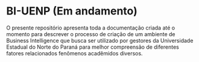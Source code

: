 # BI-UENP (Em andamento)

O presente repositório apresenta toda a documentação criada até o momento para descrever o processo de criação de um ambiente de Business Intelligence que busca ser utilizado por gestores da Universidade Estadual do Norte do Paraná para melhor compreensão de diferentes fatores relacionados fenômenos acadêmidos diversos.

